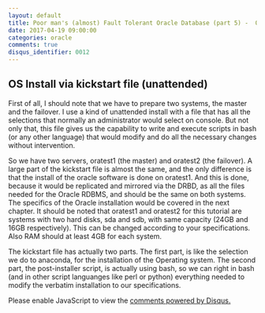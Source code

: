 ```yaml
---
layout: default
title: Poor man's (almost) Fault Tolerant Oracle Database (part 5) -  OS Install via kickstart
date: 2017-04-19 09:00:00
categories: oracle
comments: true
disqus_identifier: 0012
---
```


## OS Install via kickstart file (unattended)

First of all, I should note that we have  to prepare two systems, the master and the failover. I use a kind of unattended install with a file that has all the selections that normally an administrator would select on console. But not only that, this file gives us the capability to write and execute scripts in bash (or any other language) that would modify and do all the necessary changes without intervention.

So we have two servers, oratest1 (the master) and oratest2 (the failover). A large part of the kickstart file is almost the same, and the only difference is that the install of the oracle software is done on oratest1. And this is done, because it would be replicated and mirrored via the DRBD, as all the files needed for the Oracle RDBMS, and should be the same on both systems. The specifics of the Oracle installation would be covered in the next chapter. It should be noted that oratest1 and oratest2 for this tutorial are systems with two hard disks, sda and sdb, with same capacity (24GB and 16GB respectively). This can be changed according to your specifications. Also RAM should at least 4GB for each system.

The kickstart file has actually two parts. The first part, is like the selection we do to anaconda, for the installation of the Operating system. The second part, the post-installer script, is actually using bash, so we can right in bash (and in other script languanges like perl or python) everything needed to modify the verbatim installation to our specifications.






<div id="disqus_thread"></div>
<script>
  var disqus_config = function () {
    this.page.url = "{{ page.url | prepend: site.url }}";
    this.page.identifier = "{{ page.disqus_identifier }}"; 
  };
  (function() { // DON'T EDIT BELOW THIS LINE
    var d = document, s = d.createElement('script');
    s.src = '//savvaspavlidis.disqus.com/embed.js';
    s.setAttribute('data-timestamp', +new Date());
    (d.head || d.body).appendChild(s);
})();
</script>
<noscript>Please enable JavaScript to view the <a href="https://disqus.com/?ref_noscript">comments powered by Disqus.</a></noscript>
